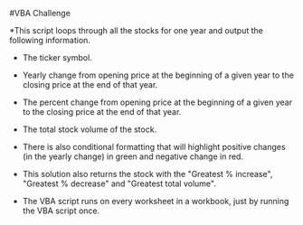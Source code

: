 #VBA Challenge

*This script loops through all the stocks for one year and output the following information.

  * The ticker symbol.

  * Yearly change from opening price at the beginning of a given year to the closing price at the end of that year.

  * The percent change from opening price at the beginning of a given year to the closing price at the end of that year.

  * The total stock volume of the stock.

* There is also conditional formatting that will highlight positive changes (in the yearly change) in green and negative change in red.

* This solution also returns the stock with the "Greatest % increase", "Greatest % decrease" and "Greatest total volume". 

* The VBA script runs on every worksheet in a workbook, just by running the VBA script once.
